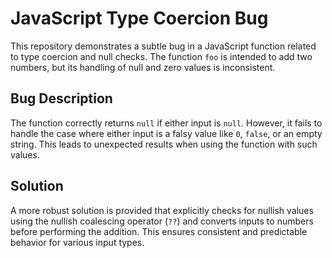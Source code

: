 # JavaScript Type Coercion Bug

This repository demonstrates a subtle bug in a JavaScript function related to type coercion and null checks. The function `foo` is intended to add two numbers, but its handling of null and zero values is inconsistent. 

## Bug Description

The function correctly returns `null` if either input is `null`. However, it fails to handle the case where either input is a falsy value like `0`, `false`, or an empty string. This leads to unexpected results when using the function with such values.

## Solution

A more robust solution is provided that explicitly checks for nullish values using the nullish coalescing operator (`??`) and converts inputs to numbers before performing the addition. This ensures consistent and predictable behavior for various input types.